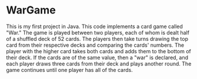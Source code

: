 # WarGame
This is my first project in Java.
This code implements a card game called "War." The game is played between two players, each of whom is dealt half of a shuffled deck of 52 cards. The players then take turns drawing the top card from their respective decks and comparing the cards' numbers. The player with the higher card takes both cards and adds them to the bottom of their deck. If the cards are of the same value, then a "war" is declared, and each player draws three cards from their deck and plays another round. The game continues until one player has all of the cards.
